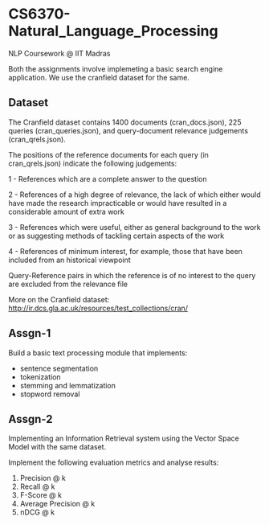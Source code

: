# CS6370-Natural_Language_Processing
NLP Coursework @ IIT Madras 

Both the assignments involve implemeting a basic search engine application. We use the cranfield dataset for the same.

## Dataset
The Cranfield dataset contains 1400 documents (cran_docs.json), 225 queries (cran_queries.json), and query-document relevance judgements (cran_qrels.json). 

The positions of the reference documents for each query (in cran_qrels.json) indicate the following judgements: 

1 - References which are a complete answer to the question 

2 - References of a high degree of relevance, the lack of which either would have made the research impracticable or would have resulted in a considerable amount of extra work 

3 - References which were useful, either as general background to the work or as suggesting methods of tackling certain aspects of the work 

4 - References of minimum interest, for example, those that have been included from an historical viewpoint 

Query-Reference pairs in which the reference is of no interest to the query are excluded from the relevance file 

More on the Cranfield dataset: http://ir.dcs.gla.ac.uk/resources/test_collections/cran/

## Assgn-1
Build a basic text processing module that implements: 
- sentence segmentation 
- tokenization 
- stemming and lemmatization 
- stopword removal

## Assgn-2
Implementing an Information Retrieval system using the Vector Space Model with the same dataset.

Implement the following evaluation metrics and analyse results: 
1. Precision @ k 
2. Recall @ k 
3. F-Score @ k 
4. Average Precision @ k 
5. nDCG @ k






